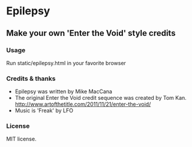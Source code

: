 # Epilepsy

## Make your own 'Enter the Void' style credits

### Usage

Run static/epilepsy.html in your favorite browser

### Credits & thanks

 - Epilepsy was written by Mike MacCana
 - The original Enter the Void credit sequence was created by Tom Kan. http://www.artofthetitle.com/2011/11/21/enter-the-void/
 - Music is 'Freak' by LFO
 

### License

MIT license. 

